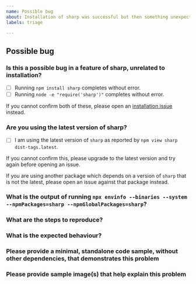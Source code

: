 ```yaml
---
name: Possible bug
about: Installation of sharp was successful but then something unexpected occurred using one of its features
labels: triage

---
```


<!-- If this issue relates to installation, please use https://github.com/lovell/sharp/issues/new?labels=installation&template=installation.md instead. -->

## Possible bug

### Is this a possible bug in a feature of sharp, unrelated to installation?

<!-- Please place an [x] in the box to confirm. -->

- [ ] Running `npm install sharp` completes without error.
- [ ] Running `node -e "require('sharp')"` completes without error.

If you cannot confirm both of these, please open an
[installation issue](https://github.com/lovell/sharp/issues/new?labels=installation&template=installation.md)
instead.

### Are you using the latest version of sharp?

<!-- Please place an [x] in the box to confirm. -->

- [ ] I am using the latest version of `sharp` as reported by `npm view sharp dist-tags.latest`.

If you cannot confirm this, please upgrade to the latest version and try again before opening an issue.

If you are using another package which depends on a version of `sharp` that is not the latest, please open an issue against that package instead.

### What is the output of running `npx envinfo --binaries --system --npmPackages=sharp --npmGlobalPackages=sharp`?

<!-- Please provide output of the above command here. -->

### What are the steps to reproduce?

<!-- Please enter steps to reproduce here. -->

### What is the expected behaviour?

<!-- Please enter the expected behaviour here. -->

### Please provide a minimal, standalone code sample, without other dependencies, that demonstrates this problem

<!-- Please provide either formatted code or a link to a repo/gist that allows someone else to reproduce here. -->

### Please provide sample image(s) that help explain this problem

<!-- Please provide links to one or more images here. -->
